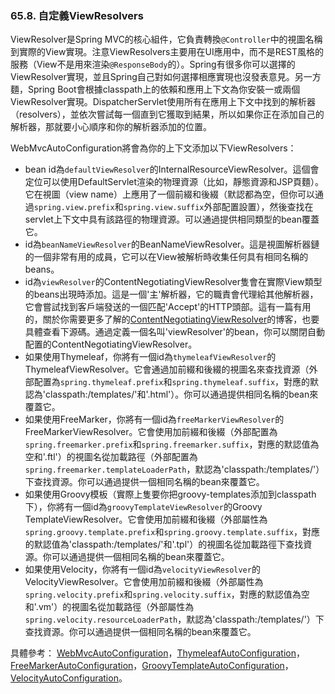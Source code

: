 ### 65.8. 自定義ViewResolvers

ViewResolver是Spring MVC的核心組件，它負責轉換`@Controller`中的視圖名稱到實際的View實現。注意ViewResolvers主要用在UI應用中，而不是REST風格的服務（View不是用來渲染`@ResponseBody`的）。Spring有很多你可以選擇的ViewResolver實現，並且Spring自己對如何選擇相應實現也沒發表意見。另一方麵，Spring Boot會根據classpath上的依賴和應用上下文為你安裝一或兩個ViewResolver實現。DispatcherServlet使用所有在應用上下文中找到的解析器（resolvers），並依次嘗試每一個直到它獲取到結果，所以如果你正在添加自己的解析器，那就要小心順序和你的解析器添加的位置。

WebMvcAutoConfiguration將會為你的上下文添加以下ViewResolvers：

- bean id為`defaultViewResolver`的InternalResourceViewResolver。這個會定位可以使用DefaultServlet渲染的物理資源（比如，靜態資源和JSP頁麵）。它在視圖（view name）上應用了一個前綴和後綴（默認都為空，但你可以通過`spring.view.prefix`和`spring.view.suffix`外部配置設置），然後查找在servlet上下文中具有該路徑的物理資源。可以通過提供相同類型的bean覆蓋它。
- id為`beanNameViewResolver`的BeanNameViewResolver。這是視圖解析器鏈的一個非常有用的成員，它可以在View被解析時收集任何具有相同名稱的beans。
- id為`viewResolver`的ContentNegotiatingViewResolver隻會在實際View類型的beans出現時添加。這是一個'主'解析器，它的職責會代理給其他解析器，它會嘗試找到客戶端發送的一個匹配'Accept'的HTTP頭部。這有一篇有用的，關於你需要更多了解的[ContentNegotiatingViewResolver](https://spring.io/blog/2013/06/03/content-negotiation-using-views)的博客，也要具體查看下源碼。通過定義一個名叫'viewResolver'的bean，你可以關閉自動配置的ContentNegotiatingViewResolver。
- 如果使用Thymeleaf，你將有一個id為`thymeleafViewResolver`的ThymeleafViewResolver。它會通過加前綴和後綴的視圖名來查找資源（外部配置為`spring.thymeleaf.prefix`和`spring.thymeleaf.suffix`，對應的默認為'classpath:/templates/'和'.html'）。你可以通過提供相同名稱的bean來覆蓋它。
- 如果使用FreeMarker，你將有一個id為`freeMarkerViewResolver`的FreeMarkerViewResolver。它會使用加前綴和後綴（外部配置為`spring.freemarker.prefix`和`spring.freemarker.suffix`，對應的默認值為空和'.ftl'）的視圖名從加載路徑（外部配置為`spring.freemarker.templateLoaderPath`，默認為'classpath:/templates/'）下查找資源。你可以通過提供一個相同名稱的bean來覆蓋它。
- 如果使用Groovy模板（實際上隻要你把groovy-templates添加到classpath下），你將有一個id為`groovyTemplateViewResolver`的Groovy TemplateViewResolver。它會使用加前綴和後綴（外部屬性為`spring.groovy.template.prefix`和`spring.groovy.template.suffix`，對應的默認值為'classpath:/templates/'和'.tpl'）的視圖名從加載路徑下查找資源。你可以通過提供一個相同名稱的bean來覆蓋它。
- 如果使用Velocity，你將有一個id為`velocityViewResolver`的VelocityViewResolver。它會使用加前綴和後綴（外部屬性為`spring.velocity.prefix`和`spring.velocity.suffix`，對應的默認值為空和'.vm'）的視圖名從加載路徑（外部屬性為`spring.velocity.resourceLoaderPath`，默認為'classpath:/templates/'）下查找資源。你可以通過提供一個相同名稱的bean來覆蓋它。

具體參考：  [WebMvcAutoConfiguration](http://github.com/spring-projects/spring-boot/tree/master/spring-boot-autoconfigure/src/main/java/org/springframework/boot/autoconfigure/web/WebMvcAutoConfiguration.java)，[ThymeleafAutoConfiguration](http://github.com/spring-projects/spring-boot/tree/master/spring-boot-autoconfigure/src/main/java/org/springframework/boot/autoconfigure/thymeleaf/ThymeleafAutoConfiguration.java)，[FreeMarkerAutoConfiguration](http://github.com/spring-projects/spring-boot/tree/master/spring-boot-autoconfigure/src/main/java/org/springframework/boot/autoconfigure/thymeleaf/ThymeleafAutoConfiguration.java)，[GroovyTemplateAutoConfiguration](http://github.com/spring-projects/spring-boot/tree/master/spring-boot-autoconfigure/src/main/java/org/springframework/boot/autoconfigure/thymeleaf/ThymeleafAutoConfiguration.java)，[VelocityAutoConfiguration](http://github.com/spring-projects/spring-boot/tree/master/spring-boot-autoconfigure/src/main/java/org/springframework/boot/autoconfigure/thymeleaf/ThymeleafAutoConfiguration.java)。

